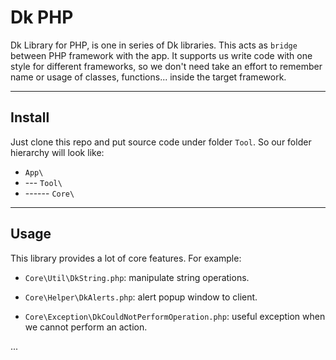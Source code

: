 # Dk PHP

Dk Library for PHP, is one in series of Dk libraries. This acts as `bridge` between PHP framework with the app.
It supports us write code with one style for different frameworks, so we don't need take an effort to remember name or usage
of classes, functions... inside the target framework.

---
## Install

Just clone this repo and put source code under folder `Tool`. So our folder hierarchy will look like:

- `App\`
- --- `Tool\`
- ------ `Core\`

---
## Usage

This library provides a lot of core features. For example:

- `Core\Util\DkString.php`: manipulate string operations.

- `Core\Helper\DkAlerts.php`: alert popup window to client.

- `Core\Exception\DkCouldNotPerformOperation.php`: useful exception when we cannot perform an action.

...
